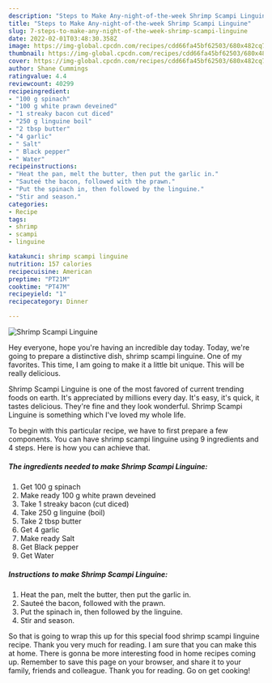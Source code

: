 ```yaml
---
description: "Steps to Make Any-night-of-the-week Shrimp Scampi Linguine"
title: "Steps to Make Any-night-of-the-week Shrimp Scampi Linguine"
slug: 7-steps-to-make-any-night-of-the-week-shrimp-scampi-linguine
date: 2022-02-01T03:48:30.358Z
image: https://img-global.cpcdn.com/recipes/cdd66fa45bf62503/680x482cq70/shrimp-scampi-linguine-recipe-main-photo.jpg
thumbnail: https://img-global.cpcdn.com/recipes/cdd66fa45bf62503/680x482cq70/shrimp-scampi-linguine-recipe-main-photo.jpg
cover: https://img-global.cpcdn.com/recipes/cdd66fa45bf62503/680x482cq70/shrimp-scampi-linguine-recipe-main-photo.jpg
author: Shane Cummings
ratingvalue: 4.4
reviewcount: 40299
recipeingredient:
- "100 g spinach"
- "100 g white prawn deveined"
- "1 streaky bacon cut diced"
- "250 g linguine boil"
- "2 tbsp butter"
- "4 garlic"
- " Salt"
- " Black pepper"
- " Water"
recipeinstructions:
- "Heat the pan, melt the butter, then put the garlic in."
- "Sauteé the bacon, followed with the prawn."
- "Put the spinach in, then followed by the linguine."
- "Stir and season."
categories:
- Recipe
tags:
- shrimp
- scampi
- linguine

katakunci: shrimp scampi linguine 
nutrition: 157 calories
recipecuisine: American
preptime: "PT21M"
cooktime: "PT47M"
recipeyield: "1"
recipecategory: Dinner

---
```



![Shrimp Scampi Linguine](https://img-global.cpcdn.com/recipes/cdd66fa45bf62503/680x482cq70/shrimp-scampi-linguine-recipe-main-photo.jpg)

Hey everyone, hope you're having an incredible day today. Today, we're going to prepare a distinctive dish, shrimp scampi linguine. One of my favorites. This time, I am going to make it a little bit unique. This will be really delicious.



Shrimp Scampi Linguine is one of the most favored of current trending foods on earth. It's appreciated by millions every day. It's easy, it's quick, it tastes delicious. They're fine and they look wonderful. Shrimp Scampi Linguine is something which I've loved my whole life.


To begin with this particular recipe, we have to first prepare a few components. You can have shrimp scampi linguine using 9 ingredients and 4 steps. Here is how you can achieve that.

<!--inarticleads1-->

##### The ingredients needed to make Shrimp Scampi Linguine:

1. Get 100 g spinach
1. Make ready 100 g white prawn deveined
1. Take 1 streaky bacon (cut diced)
1. Take 250 g linguine (boil)
1. Take 2 tbsp butter
1. Get 4 garlic
1. Make ready  Salt
1. Get  Black pepper
1. Get  Water




<!--inarticleads2-->

##### Instructions to make Shrimp Scampi Linguine:

1. Heat the pan, melt the butter, then put the garlic in.
1. Sauteé the bacon, followed with the prawn.
1. Put the spinach in, then followed by the linguine.
1. Stir and season.




So that is going to wrap this up for this special food shrimp scampi linguine recipe. Thank you very much for reading. I am sure that you can make this at home. There is gonna be more interesting food in home recipes coming up. Remember to save this page on your browser, and share it to your family, friends and colleague. Thank you for reading. Go on get cooking!
